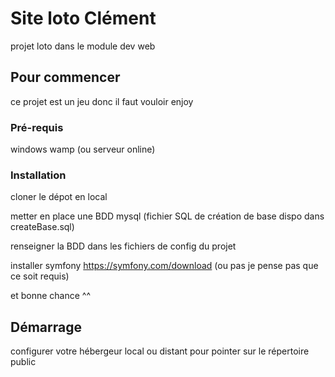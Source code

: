 # Site loto Clément

projet loto dans le module dev web

## Pour commencer

ce projet est un jeu donc il faut vouloir enjoy

### Pré-requis

windows
wamp (ou serveur online)

### Installation

cloner le dépot en local

metter en place une BDD mysql (fichier SQL de création de base dispo dans createBase.sql)

renseigner la BDD dans les fichiers de config du projet

installer symfony https://symfony.com/download    (ou pas je pense pas que ce soit requis)

et bonne chance ^^



## Démarrage

configurer votre hébergeur local ou distant pour pointer sur le répertoire public
